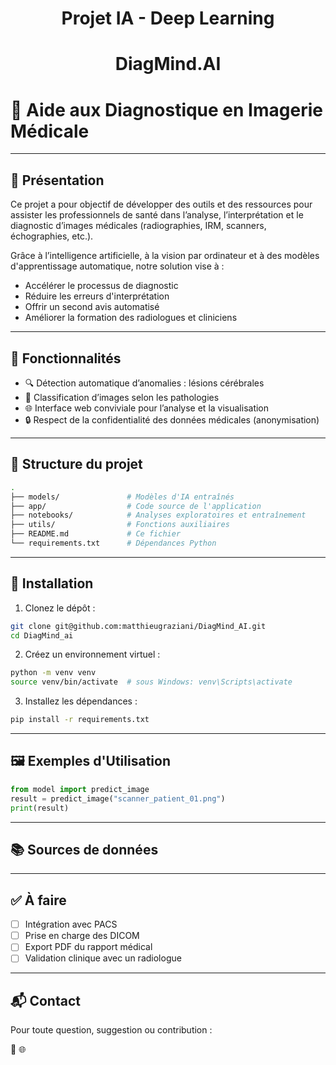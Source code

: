 # <p align="center">Projet IA - Deep Learning</p>
# <p align="center">DiagMind.AI</p>
# 📸 Aide aux Diagnostique en Imagerie Médicale

---

## 🧠 Présentation

Ce projet a pour objectif de développer des outils et des ressources pour assister les professionnels de santé dans l’analyse, l’interprétation et le diagnostic d’images médicales (radiographies, IRM, scanners, échographies, etc.).

Grâce à l’intelligence artificielle, à la vision par ordinateur et à des modèles d'apprentissage automatique, notre solution vise à :
- Accélérer le processus de diagnostic
- Réduire les erreurs d'interprétation
- Offrir un second avis automatisé
- Améliorer la formation des radiologues et cliniciens

---

## 🧰 Fonctionnalités

- 🔍 Détection automatique d’anomalies : lésions cérébrales
- 🧬 Classification d’images selon les pathologies
- 🌐 Interface web conviviale pour l’analyse et la visualisation
- 🔒 Respect de la confidentialité des données médicales (anonymisation)

---

## 📁 Structure du projet

```bash
.
├── models/               # Modèles d'IA entraînés
├── app/                  # Code source de l'application
├── notebooks/            # Analyses exploratoires et entraînement
├── utils/                # Fonctions auxiliaires
├── README.md             # Ce fichier
└── requirements.txt      # Dépendances Python
````

---

## 🚀 Installation

1. Clonez le dépôt :

```bash
git clone git@github.com:matthieugraziani/DiagMind_AI.git
cd DiagMind_ai
```

2. Créez un environnement virtuel :

```bash
python -m venv venv
source venv/bin/activate  # sous Windows: venv\Scripts\activate
```

3. Installez les dépendances :

```bash
pip install -r requirements.txt
```

---

## 🖼️ Exemples d'Utilisation

```python
from model import predict_image
result = predict_image("scanner_patient_01.png")
print(result)
```

---

## 📚 Sources de données



---

## ✅ À faire

* [ ] Intégration avec PACS
* [ ] Prise en charge des DICOM
* [ ] Export PDF du rapport médical
* [ ] Validation clinique avec un radiologue

---

## 📬 Contact

Pour toute question, suggestion ou contribution :

📧 
🌐 

```
